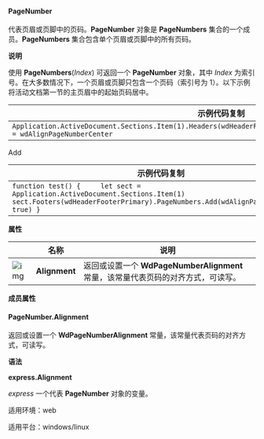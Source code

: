 #### **PageNumber**



代表页眉或页脚中的页码。**PageNumber** 对象是 **PageNumbers** 集合的一个成员。**PageNumbers** 集合包含单个页眉或页脚中的所有页码。

**说明**

使用 **PageNumbers**(*Index*) 可返回一个 **PageNumber** 对象，其中 *Index* 为索引号。在大多数情况下，一个页眉或页脚只包含一个页码（索引号为 1）。以下示例将活动文档第一节的主页眉中的起始页码居中。

| 示例代码复制                                                 |
| ------------------------------------------------------------ |
| `Application.ActiveDocument.Sections.Item(1).Headers(wdHeaderFooterPrimary).PageNumbers.Item(1).Alignment = wdAlignPageNumberCenter` |

 

 

Add

 

| 示例代码复制                                                 |
| ------------------------------------------------------------ |
| `function test() {     let sect = Application.ActiveDocument.Sections.Item(1)     sect.Footers(wdHeaderFooterPrimary).PageNumbers.Add(wdAlignPageNumberLeft, true) }` |

**属性**

|                                                              | 名称          | 说明                                                         |
| ------------------------------------------------------------ | ------------- | ------------------------------------------------------------ |
| ![img](https://qn.cache.wpscdn.cn/encs/doc/office_v19/gif/properties.gif) | **Alignment** | 返回或设置一个 **WdPageNumberAlignment** 常量，该常量代表页码的对齐方式，可读写。 |

**成员属性**

#### **PageNumber.Alignment**

返回或设置一个 **WdPageNumberAlignment** 常量，该常量代表页码的对齐方式，可读写。

**语法**

**express.Alignment**

*express*   一个代表 **PageNumber** 对象的变量。

适用环境：web

适用平台：windows/linux